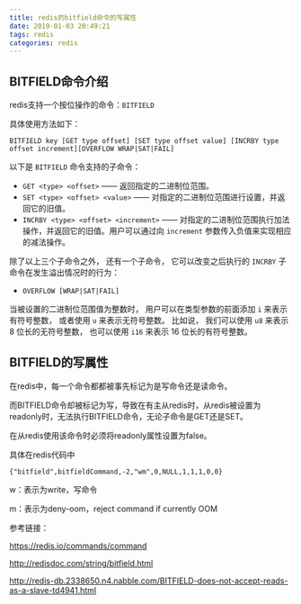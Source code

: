 ```yaml
---
title: redis的bitfield命令的写属性
date: 2019-01-03 20:49:21
tags: redis
categories: redis
---
```


## BITFIELD命令介绍

redis支持一个按位操作的命令：`BITFIELD`

具体使用方法如下：

`BITFIELD key [GET type offset] [SET type offset value] [INCRBY type offset increment][OVERFLOW WRAP|SAT|FAIL]`

以下是 `BITFIELD` 命令支持的子命令：

- `GET <type> <offset>` —— 返回指定的二进制位范围。
- `SET <type> <offset> <value>` —— 对指定的二进制位范围进行设置，并返回它的旧值。
- `INCRBY <type> <offset> <increment>` —— 对指定的二进制位范围执行加法操作，并返回它的旧值。用户可以通过向 `increment` 参数传入负值来实现相应的减法操作。

除了以上三个子命令之外， 还有一个子命令， 它可以改变之后执行的 `INCRBY` 子命令在发生溢出情况时的行为：

- `OVERFLOW [WRAP|SAT|FAIL]`

当被设置的二进制位范围值为整数时， 用户可以在类型参数的前面添加 `i` 来表示有符号整数， 或者使用 `u` 来表示无符号整数。 比如说， 我们可以使用 `u8` 来表示 8 位长的无符号整数， 也可以使用 `i16` 来表示 16 位长的有符号整数。

## BITFIELD的写属性

在redis中，每一个命令都都被事先标记为是写命令还是读命令。

而BITFIELD命令却被标记为写，导致在有主从redis时，从redis被设置为readonly时，无法执行BITFIELD命令，无论子命令是GET还是SET。

在从redis使用该命令时必须将readonly属性设置为false。

具体在redis代码中

`{"bitfield",bitfieldCommand,-2,"wm",0,NULL,1,1,1,0,0}`

w：表示为write，写命令

m：表示为deny-oom，reject command if currently OOM



参考链接：

https://redis.io/commands/command

http://redisdoc.com/string/bitfield.html

http://redis-db.2338650.n4.nabble.com/BITFIELD-does-not-accept-reads-as-a-slave-td4941.html

